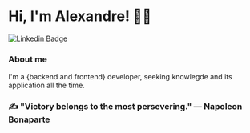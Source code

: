 # Hi, I'm Alexandre! :man_technologist:

[![Linkedin Badge](https://img.shields.io/badge/-LinkedIn-blue?style=flat-square&logo=Linkedin&logoColor=white&link=https://www.linkedin.com/in/alexandre-pontes-de-queiroz/)](https://www.linkedin.com/in/alexandre-pontes-de-queiroz/)

### About me
I'm a {backend and frontend} developer, seeking knowlegde and its application all the time.

### :writing_hand: "Victory belongs to the most persevering." ― Napoleon Bonaparte





